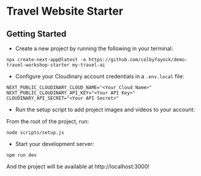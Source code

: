 # Travel Website Starter

## Getting Started

* Create a new project by running the following in your terminal:

```
npx create-next-app@latest -e https://github.com/colbyfayock/demo-travel-workshop-starter my-travel-ai
```

* Configure your Cloudinary account credentials in a `.env.local` file:

```
NEXT_PUBLIC_CLOUDINARY_CLOUD_NAME="<Your Cloud Name>"
NEXT_PUBLIC_CLOUDINARY_API_KEY="<Your API Key>"
CLOUDINARY_API_SECRET="<Your API Secret>"
```

* Run the setup script to add project images and videos to your account:

From the root of the project, run:

```
node scripts/setup.js
```

* Start your development server:

```
npm run dev
```

And the project will be available at http://localhost:3000!